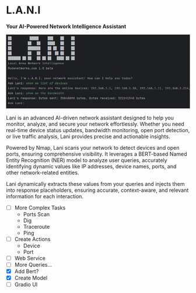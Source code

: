 <h1>L.A.N.I</h1> 
<b>Your AI-Powered Network Intelligence Assistant</b>

![lani](https://raw.githubusercontent.com/proxytype/lani/refs/heads/main/lani-1.jpg)

Lani is an advanced AI-driven network assistant designed to help you monitor, analyze, and secure your network effortlessly. Whether you need real-time device status updates, bandwidth monitoring, open port detection, or live traffic analysis, Lani provides precise and actionable insights.

Powered by Nmap, Lani scans your network to detect devices and open ports, ensuring comprehensive visibility. It leverages a BERT-based Named Entity Recognition (NER) model to analyze user queries, accurately identifying dynamic values like IP addresses, device names, ports, and other network-related entities.

Lani dynamically extracts these values from your queries and injects them into response placeholders, ensuring accurate, context-aware, and relevant information for each interaction.

- [ ] More Complex Tasks<br>
    - Ports Scan<br>
    - Dig<br>
    - Traceroute<br>
    - Ping<br>
- [ ] Create Actions<br>
    - Device<br>
    - Port<br>
- [ ] Web Service
- [ ] More Queries...
- [X] Add Bert?
- [X] Create Model
- [ ] Gradio UI
